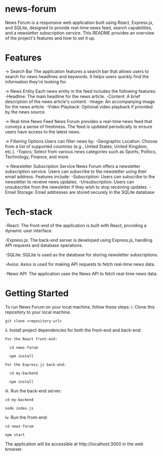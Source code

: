 # news-forum
 News Forum is a responsive web application built using React, Express.js, and SQLite, designed to provide real-time news feed, search capabilities, and a newsletter subscription service. This README provides an overview of the project's features and how to set it up.

# Features
-> Search Bar
The application features a search bar that allows users to search for news headlines and keywords. It helps users quickly find the information they're looking for.

-> News Entity
Each news entity in the feed includes the following features:
  -Headline: The main headline for the news article.
  -Content: A brief description of the news article's content.
  -Image: An accompanying image for the news article.
  -Video Playback: Optional video playback if provided by the news source.
  
-> Real-time News Feed
News Forum provides a real-time news feed that conveys a sense of freshness. The feed is updated periodically to ensure users have access to the latest news.

-> Filtering Options
Users can filter news by:
  -Geographic Location: Choose from a list of supported countries (e.g., United States, United Kingdom, etc.).
  -Topics: Select from various news categories such as Sports, Politics, Technology, Finance, and more.
  
-> Newsletter Subscription Service
News Forum offers a newsletter subscription service. Users can subscribe to the newsletter using their email address. Features include:
  -Subscription: Users can subscribe to the newsletter to receive news updates.
  -Unsubscription: Users can unsubscribe from the newsletter if they wish to stop receiving updates.
  -Email Storage: Email addresses are stored securely in the SQLite database

# Tech-stack
-React: The front-end of the application is built with React, providing a dynamic user interface.

-Express.js: The back-end server is developed using Express.js, handling API requests and database operations.

-SQLite: SQLite is used as the database for storing newsletter subscriptions.

-Axios: Axios is used for making API requests to fetch real-time news data.

-News API: The application uses the News API to fetch real-time news data.


# Getting Started
To run News Forum on your local machine, follow these steps:
i. Clone this repository to your local machine.

    git clone <repository-url>

ii. Install project dependencies for both the front-end and back-end:

    For the React front-end:
    
      cd news-forum
      
      npm install
      
    For the Express.js back-end:
    
      cd my-backend
      
      npm install

      
iii. Run the back-end server:

    cd my-backend
    
    node index.js

    
iv. Run the front-end:

    cd news-forum
    
    npm start
    
The application will be accessible at http://localhost:3000 in the web browser.
